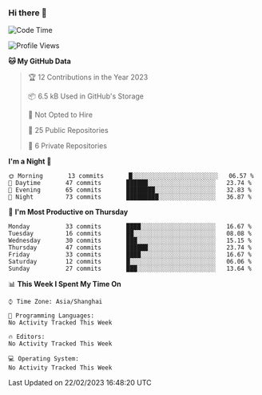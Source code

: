 ### Hi there 👋

<!--
**robinWongM/robinWongM** is a ✨ _special_ ✨ repository because its `README.md` (this file) appears on your GitHub profile.

Here are some ideas to get you started:

- 🔭 I’m currently working on ...
- 🌱 I’m currently learning ...
- 👯 I’m looking to collaborate on ...
- 🤔 I’m looking for help with ...
- 💬 Ask me about ...
- 📫 How to reach me: ...
- 😄 Pronouns: ...
- ⚡ Fun fact: ...
-->

<!--START_SECTION:waka-->
![Code Time](http://img.shields.io/badge/Code%20Time-121%20hrs%2034%20mins-blue)

![Profile Views](http://img.shields.io/badge/Profile%20Views-0-blue)

**🐱 My GitHub Data** 

> 🏆 12 Contributions in the Year 2023
 > 
> 📦 6.5 kB Used in GitHub's Storage 
 > 
> 🚫 Not Opted to Hire
 > 
> 📜 25 Public Repositories 
 > 
> 🔑 6 Private Repositories  
 > 
**I'm a Night 🦉** 

```text
🌞 Morning       13 commits       █░░░░░░░░░░░░░░░░░░░░░░░░   06.57 % 
🌆 Daytime       47 commits       ██████░░░░░░░░░░░░░░░░░░░   23.74 % 
🌃 Evening       65 commits       ████████░░░░░░░░░░░░░░░░░   32.83 % 
🌙 Night         73 commits       █████████░░░░░░░░░░░░░░░░   36.87 % 

```
📅 **I'm Most Productive on Thursday** 

```text
Monday          33 commits       ████░░░░░░░░░░░░░░░░░░░░░   16.67 % 
Tuesday         16 commits       ██░░░░░░░░░░░░░░░░░░░░░░░   08.08 % 
Wednesday       30 commits       ███░░░░░░░░░░░░░░░░░░░░░░   15.15 % 
Thursday        47 commits       ██████░░░░░░░░░░░░░░░░░░░   23.74 % 
Friday          33 commits       ████░░░░░░░░░░░░░░░░░░░░░   16.67 % 
Saturday        12 commits       █░░░░░░░░░░░░░░░░░░░░░░░░   06.06 % 
Sunday          27 commits       ███░░░░░░░░░░░░░░░░░░░░░░   13.64 % 

```


📊 **This Week I Spent My Time On** 

```text
⌚︎ Time Zone: Asia/Shanghai

💬 Programming Languages: 
No Activity Tracked This Week

🔥 Editors: 
No Activity Tracked This Week

💻 Operating System: 
No Activity Tracked This Week

```


 Last Updated on 22/02/2023 16:48:20 UTC
<!--END_SECTION:waka-->
